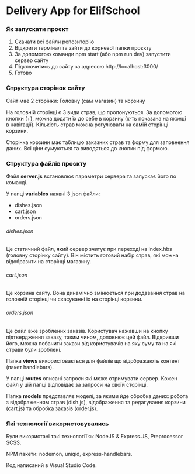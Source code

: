 # Delivery App for ElifSchool

### Як запускати проєкт

1. Скачати всі файли репозиторію
2. Відкрити термінал та зайти до корневої папки проєкту
3. За допомогою команди npm start (або npm run dev) запустити сервер сайту
4. Підключитись до сайту за адресою http://localhost:3000/
5. Готово

### Структура сторінок сайту
Сайт має 2 сторінки: Головну (сам магазин) та корзину

На головній сторінці є 3 види страв, що пропонуються. За допомогою кнопки (+), можна додати їх до себе в корзину (к-ть показана на яконці в навігації). Кількість страв можна регулювати на самій сторінці корзини.

Сторінка корзини має таблицю заказних страв та форму для заповнення даних. Всі ціни сумуються та виводяться до кнопки під формою.

### Структура файлів проєкту
Файл **server.js** встановлює параметри сервера та запускає його по команді.

У папці **variables** наявні 3 json файли:
- dishes.json
- cart.json
- orders.json

###### dishes.json
Це статичний файл, який сервер зчитує при переході на index.hbs (головну сторінку сайту). Він містить готовий набір страв, які можна відобразити на сторінці магазину.

###### cart.json
Це корзина сайту. Вона динамічно змінюється при додавання страв на головній сторінці чи скасуванні їх на сторінці корзини.

###### orders.json
Це файл вже зроблених заказів. Користувач нажавши на кнопку підтвердження заказу, таким чином, доповнює цей файл. Відкривши його, можна побачити закази від користувачів на яку суму та на які страви були зроблені.

Папка **views** використовається для файлів що відображають контент (пакет handlebars).

У папці **routes** описані запроси які може отримувати сервер. Кожен файл у цій папці відповідає за запроси на своїй сторінці.

Папка **models** представляє моделі, за якими йде обробка даних: робота з відображенням страв (dish.js), відображення та редагування корзини (cart.js) та обробка заказів (order.js).

### Які технології використовувались
Були використані такі технології як NodeJS & Express.JS, Preprocessor SCSS.

NPM пакети: nodemon, uniqid, express-handlebars.

Код написаний в Visual Studio Code.
